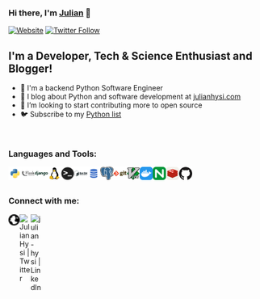 ### Hi there, I'm [Julian][website] 👋

[![Website](https://img.shields.io/website?label=julianhysi.com&style=for-the-badge&url=https%3A%2F%2Fjulianhysi.com)](https://julianhysi.com)
[![Twitter Follow](https://img.shields.io/twitter/follow/JulianHysi?color=1DA1F2&logo=twitter&style=for-the-badge)](https://twitter.com/intent/follow?original_referer=https%3A%2F%2Fgithub.com%2FJulianHysi&screen_name=JulianHysi)


## I'm a Developer, Tech & Science Enthusiast and Blogger!

- 🐍 I'm a backend Python Software Engineer
- 🔭 I blog about Python and software development at [julianhysi.com](https://www.julianhysi.com)
- 👯 I’m looking to start contributing more to open source
- 🐦 Subscribe to my [Python list](https://twitter.com/i/lists/1605933984868974596?s=20)

<br />

### Languages and Tools:

<img align="left" alt="Python" width="26px" src="https://raw.githubusercontent.com/github/explore/80688e429a7d4ef2fca1e82350fe8e3517d3494d/topics/python/python.png" />
<img align="left" alt="Flask" width="26px" src="https://raw.githubusercontent.com/github/explore/80688e429a7d4ef2fca1e82350fe8e3517d3494d/topics/flask/flask.png" />
<img align="left" alt="Django" width="26px" src="https://raw.githubusercontent.com/github/explore/80688e429a7d4ef2fca1e82350fe8e3517d3494d/topics/django/django.png" />
<img align="left" alt="Linux" width="26px" src="https://raw.githubusercontent.com/github/explore/80688e429a7d4ef2fca1e82350fe8e3517d3494d/topics/linux/linux.png" />
<img align="left" alt="Terminal" width="26px" src="https://raw.githubusercontent.com/github/explore/80688e429a7d4ef2fca1e82350fe8e3517d3494d/topics/terminal/terminal.png" />
<img align="left" alt="Bash" width="26px" src="https://raw.githubusercontent.com/github/explore/80688e429a7d4ef2fca1e82350fe8e3517d3494d/topics/bash/bash.png" />
<img align="left" alt="SQL" width="26px" src="https://raw.githubusercontent.com/github/explore/80688e429a7d4ef2fca1e82350fe8e3517d3494d/topics/sql/sql.png" />
<img align="left" alt="PostgreSQL" width="26px" src="https://raw.githubusercontent.com/github/explore/80688e429a7d4ef2fca1e82350fe8e3517d3494d/topics/postgresql/postgresql.png" />
<img align="left" alt="Git" width="26px" src="https://raw.githubusercontent.com/github/explore/80688e429a7d4ef2fca1e82350fe8e3517d3494d/topics/git/git.png" />
<img align="left" alt="Vim" width="26px" src="https://raw.githubusercontent.com/github/explore/361e2821e2dea67711cde99c9c40ed357061cf27/topics/vim/vim.png" />
<img align="left" alt="Docker" width="26px" src="https://raw.githubusercontent.com/tandpfun/skill-icons/d1c752b99bb25a0e5aa363bae1db2809173ee966/icons/Docker.svg" />
<img align="left" alt="Nginx" width="26px" src="https://raw.githubusercontent.com/tandpfun/skill-icons/d1c752b99bb25a0e5aa363bae1db2809173ee966/icons/Nginx.svg" />
<img align="left" alt="Redis" width="26px" src="https://raw.githubusercontent.com/tandpfun/skill-icons/d1c752b99bb25a0e5aa363bae1db2809173ee966/icons/Redis-Light.svg" />
<img align="left" alt="GitHub" width="26px" src="https://raw.githubusercontent.com/github/explore/78df643247d429f6cc873026c0622819ad797942/topics/github/github.png" />

<br />
<br />

### Connect with me:

[<img align="left" alt="julianhysi.com" width="22px" src="https://raw.githubusercontent.com/iconic/open-iconic/master/svg/globe.svg" />][website]
[<img align="left" alt="JulianHysi | Twitter" width="22px" src="https://cdn.jsdelivr.net/npm/simple-icons@v3/icons/twitter.svg" />][twitter]
[<img align="left" alt="julian-hysi | LinkedIn" width="22px" src="https://cdn.jsdelivr.net/npm/simple-icons@v3/icons/linkedin.svg" />][linkedin]

<br />


[website]: https://julianhysi.com
[twitter]: https://twitter.com/JulianHysi
[linkedin]: https://linkedin.com/in/julian-hysi
